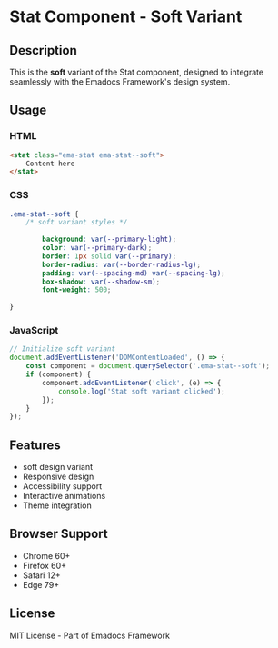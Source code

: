 # Stat Component - Soft Variant

## Description
This is the **soft** variant of the Stat component, designed to integrate seamlessly with the Emadocs Framework's design system.

## Usage

### HTML
```html
<stat class="ema-stat ema-stat--soft">
    Content here
</stat>
```

### CSS
```css
.ema-stat--soft {
    /* soft variant styles */
    
        background: var(--primary-light);
        color: var(--primary-dark);
        border: 1px solid var(--primary);
        border-radius: var(--border-radius-lg);
        padding: var(--spacing-md) var(--spacing-lg);
        box-shadow: var(--shadow-sm);
        font-weight: 500;
    
}
```

### JavaScript
```javascript
// Initialize soft variant
document.addEventListener('DOMContentLoaded', () => {
    const component = document.querySelector('.ema-stat--soft');
    if (component) {
        component.addEventListener('click', (e) => {
            console.log('Stat soft variant clicked');
        });
    }
});
```

## Features
- soft design variant
- Responsive design
- Accessibility support
- Interactive animations
- Theme integration

## Browser Support
- Chrome 60+
- Firefox 60+
- Safari 12+
- Edge 79+

## License
MIT License - Part of Emadocs Framework
